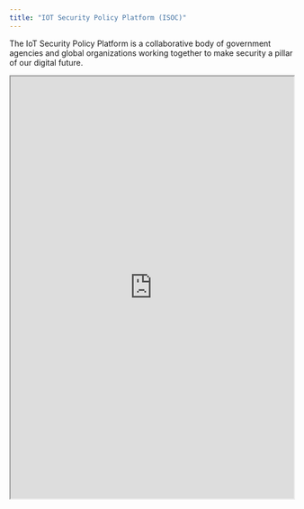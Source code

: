 ```yaml
---
title: "IOT Security Policy Platform (ISOC)"
---
```


The IoT Security Policy Platform is a collaborative body of government agencies and global organizations working together to make security a pillar of our digital future.

<iframe height="750" width="100%" src="https://ewelton.github.io/ktest/wiki.html#IOT%20Security%20Policy%20Platform%20(ISOC)"></iframe>

